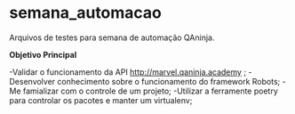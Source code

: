 # semana_automacao
Arquivos de testes para semana de automação QAninja.

**Objetivo Principal**

-Validar o funcionamento da API  http://marvel.qaninja.academy ;
-Desenvolver conhecimento sobre o funcionamento do framework Robots;
-Me famializar com o controle de um projeto;
-Utilizar a ferramente poetry para controlar os pacotes e manter um virtualenv;
